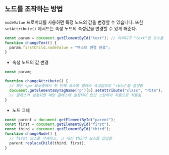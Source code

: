 ## 노드를 조작하는 방법

`nodeValue` 프로퍼티를 사용하면 특정 노드의 값을 변경할 수 있습니다. 또한 `setAttribute()` 메서드는 속성 노드의 속성값을 변경할 수 있게 해준다.

```javascript
const param = document.getElementById("text"); // 아이디가 "text"인 요소를 선택함
function changeText() {
  param.firstChild.nodeValue = "텍스트 변경 완료";
}
```

- 속성 노드의 값 변경

```javascript
const param;

function changeAttribute() {
  // 모든 <p> 요소중에서 첫 번째 요소에 클래스 속성값으로 "rbtn"을 설정함
  document.getElementsByTagName("p")[0].setAttribute("class", "rbtn");
  // 클래스가 설정되면 해당 클래스에 설정되어 있던 스탕리이 자동으로 적용됨.
}
```

- 노드 교체

```javascript
const parent = document.getElementById("parent");
const first = document.getElementById("first");
const third = document.getElementById("third");
function changeNode() {
  // first 요소를 삭제하고, 그 대신 third 요소를 삽입함
  parent.replaceChild(third, first);
}
```

